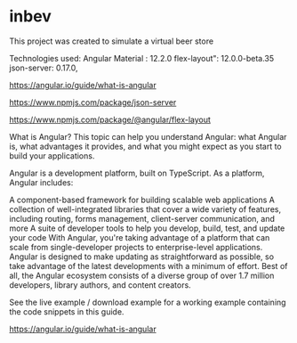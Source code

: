 # inbev
This project was created to simulate a virtual beer store

Technologies used:
Angular Material : 12.2.0
flex-layout": 12.0.0-beta.35
json-server: 0.17.0,

https://angular.io/guide/what-is-angular

https://www.npmjs.com/package/json-server

https://www.npmjs.com/package/@angular/flex-layout



What is Angular?
This topic can help you understand Angular: what Angular is, what advantages it provides, and what you might expect as you start to build your applications.

Angular is a development platform, built on TypeScript. As a platform, Angular includes:

A component-based framework for building scalable web applications
A collection of well-integrated libraries that cover a wide variety of features, including routing, forms management, client-server communication, and more
A suite of developer tools to help you develop, build, test, and update your code
With Angular, you're taking advantage of a platform that can scale from single-developer projects to enterprise-level applications. Angular is designed to make updating as straightforward as possible, so take advantage of the latest developments with a minimum of effort. Best of all, the Angular ecosystem consists of a diverse group of over 1.7 million developers, library authors, and content creators.

See the live example / download example for a working example containing the code snippets in this guide.

https://angular.io/guide/what-is-angular
